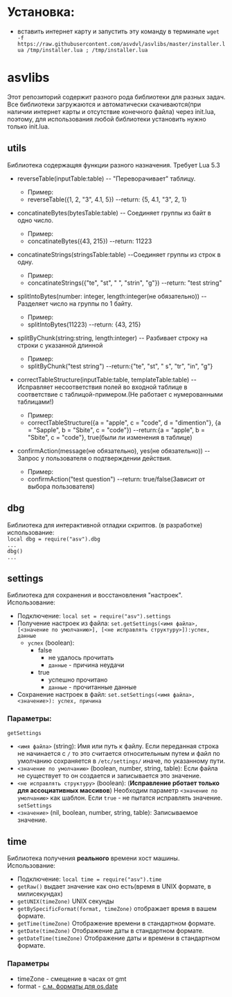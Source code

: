 # Установка:
- вставить интернет карту и запустить эту команду в терминале `wget -f https://raw.githubusercontent.com/asvdvl/asvlibs/master/installer.lua /tmp/installer.lua ; /tmp/installer.lua`

# asvlibs
Этот репозиторий содержит разного рода библиотеки для разных задач. Все библиотеки загружаются и автоматически скачиваются(при наличии интернет карты и отсутствие конечного файла) через init.lua, поэтому, для использования любой библиотеки установить нужно только init.lua.

## utils
Библиотека содержащяя функции разного назначения.
Требует Lua 5.3
- reverseTable(inputTable:table) -- "Переворачивает" таблицу.
  - Пример:
  - reverseTable({1, 2, "3", 4.1, 5}) --return: {5, 4.1, "3", 2, 1}
  
- concatinateBytes(bytesTable:table) -- Соединяет группы из байт в одно число. 
  - Пример:
  - concatinateBytes({43, 215}) --return: 11223
  
- concatinateStrings(stringsTable:table) --Соединяет группы из строк в одну.
  - Пример:
  - concatinateStrings({"te", "st", " ", "strin", "g"}) --return: "test string"

- splitIntoBytes(number: integer, length:integer(не обязательно)) -- Разделяет число на группы по 1 байту.
  - Пример:
  - splitIntoBytes(11223) --return: {43, 215}

- splitByChunk(string:string, length:integer) -- Разбивает строку на строки с указанной длинной
  - Пример:
  - splitByChunk("test string") --return:{"te", "st", " s", "tr", "in", "g"}

- correctTableStructure(inputTable:table, templateTable:table) -- Исправляет несоответствия полей во входной таблице в соответствие с таблицой-примером.(Не работает с нумерованными таблицами!)
  - Пример:
  - correctTableStructure({a = "apple", c = "code", d = "dimention"}, {a = "Sapple", b = "Sbite", c = "code"}) --return:{a = "apple", b = "Sbite", c = "code"}, true(были ли изменения в таблице)

- confirmAction(message(не обязательно), yes(не обязательно)) -- Запрос у пользователя о подтверждении действия. 
  - Пример:
  - confirmAction("test question") --return: true/false(Зависит от выбора пользователя)

## dbg
Библиотека для интерактивной отладки скриптов. (в разработке)
использование: \
`local dbg = require("asv").dbg`\
`...`\
`dbg()`\
`...`


## settings
Библиотека для сохранения и восстановления "настроек".
Использование: 
- Подключение: `local set = require("asv").settings`
- Получение настроек из файла: `set.getSettings(<имя файла>, [<значение по умолчанию>], [<не исправлять структуру>]):успех, данные`
  - `успех` (boolean): 
    - false 
      - не удалось прочитать
      - `данные` - причина неудачи
    - true 
      - успешно прочитано
      - `данные` - прочитанные данные
- Сохранение настроек в файл: `set.setSettings(<имя файла>, <значение>): успех, причина`
### Параметры:
`getSettings`
- `<имя файла>` (string): Имя или путь к файлу. Если переданная строка не начинается с `/` то это считается относительным путем и файл по умолчанию сохраняется в `/etc/settings/` иначе, по указанному пути. 
- `<значение по умолчанию>` (boolean, number, string, table): Если файла не существует то он создается и записывается это значение. 
- `<не исправлять структуру>` (boolean): (__Исправление рботает только для ассоциативных массивов__) Необходим параметр `<значение по умолчанию>` как шаблон. Если `true` - не пытатся исправлять значение.
`setSettings`
- `<значение>` (nil, boolean, number, string, table): Записываемое значение.

## time
Библиотека получения __реального__ времени хост машины.
Использование: 
- Подключение: `local time = require("asv").time`
- `getRaw()` выдает значение как оно есть(время в UNIX формате, в милисекундах)
- `getUNIX(timeZone)` UNIX секунды
- `getBySpecificFormat(format, timeZone)` отображает время в вашем формате. 
- `getTime(timeZone)` Отображение времени в стандартном формате.
- `getDate(timeZone)` Отображение даты в стандартном формате.
- `getDateTime(timeZone)` Отображение даты и времени в стандартном формате.
### Параметры
- timeZone - смещение в часах от gmt
- format - [с.м. форматы для os.date](http://www.lua.org/manual/5.3/manual.html#pdf-os.date)